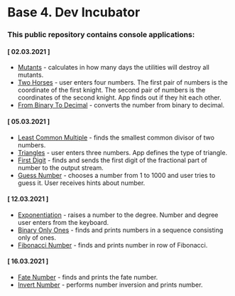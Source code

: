 # Base 4. Dev Incubator

### This public repository contains console applications:

#### [ 02.03.2021 ]
- [Mutants](https://github.com/rkaznouski/Base_4/blob/master/Mutants/Mutants.cpp) - calculates in how many days the utilities will destroy all mutants.
- [Two Horses](https://github.com/rkaznouski/Base_4/blob/master/TwoHorses/TwoHorses.cpp) - user enters four numbers. The first pair of numbers is the coordinate of the first knight. The second pair of numbers is the coordinates of the second knight. App finds out if they hit each other.
- [From Binary To Decimal](https://github.com/rkaznouski/Base_4/blob/master/FromBinaryToDecimal/FromBinaryToDecimal.cpp) - converts the number from binary to decimal.
 
#### [ 05.03.2021 ]
- [Least Common Multiple](https://github.com/rkaznouski/Base_4/blob/master/LeastCommonMultiple/LeastCommonMultiple.cpp) - finds the smallest common divisor of two numbers.
- [Triangles](https://github.com/rkaznouski/Base_4/blob/master/Triangles/Triangles.cpp) - user enters three numbers. App defines the type of triangle.
- [First Digit](https://github.com/rkaznouski/Base_4/blob/master/FirstDigit/FirstDigit.cpp) - finds and sends the first digit of the fractional part of number to the output stream.
- [Guess Number](https://github.com/rkaznouski/Base_4/blob/master/GuessNumber/GuessNumber.cpp) - chooses a number from 1 to 1000 and user tries to guess it. User receives hints about number.

#### [ 12.03.2021 ]
- [Exponentiation](https://github.com/rkaznouski/Base_4/blob/master/Exponentiation/Exponentiation.cpp) - raises a number to the degree. Number and degree user enters from the keyboard.
- [Binary Only Ones](https://github.com/rkaznouski/Base_4/blob/master/BinaryOnlyOnes/BinaryOnlyOnes.cpp) - finds and prints numbers in a sequence consisting only of ones.
- [Fibonacci Number](https://github.com/rkaznouski/Base_4/blob/master/FibonacciNumber/FibonacciNumber.cpp) - finds and prints number in row of Fibonacci.

#### [ 16.03.2021 ]
- [Fate Number](https://github.com/rkaznouski/Base_4/blob/master/NumberFate/NumberFate.cpp) - finds and prints the fate number.
- [Invert Number](https://github.com/rkaznouski/Base_4/blob/master/NumberInvert/NumberInvert.cpp) - performs number inversion and prints number.
